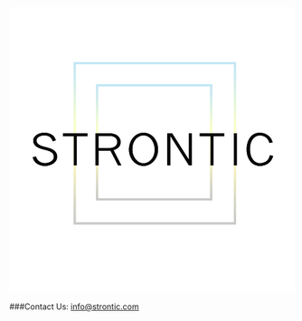 ![STRONTIC LOGO](strontic-box-logo-white2-transparent.png "STRONTIC LOGO")

###Contact Us: info@strontic.com
